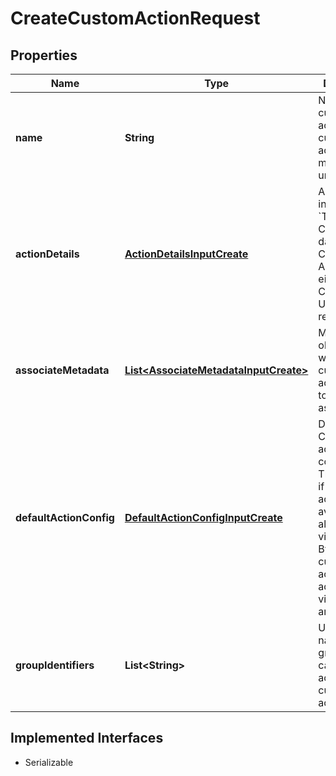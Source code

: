 

# CreateCustomActionRequest


## Properties

| Name | Type | Description | Notes |
|------------ | ------------- | ------------- | -------------|
|**name** | **String** | Name of the custom action. The custom action name must be unique. |  |
|**actionDetails** | [**ActionDetailsInputCreate**](ActionDetailsInputCreate.md) | Action details includes &#x60;Type&#x60; and Configuration data for Custom Actions, either Callback or URL is required. |  |
|**associateMetadata** | [**List&lt;AssociateMetadataInputCreate&gt;**](AssociateMetadataInputCreate.md) | Metadata objects to which the custom action needs to be associated. |  [optional] |
|**defaultActionConfig** | [**DefaultActionConfigInputCreate**](DefaultActionConfigInputCreate.md) | Default Custom action configuration. This includes if the custom action is available on all visualizations. By default, a custom action is added to all visualizations and Answers. |  [optional] |
|**groupIdentifiers** | **List&lt;String&gt;** | Unique ID or name of the groups that can view and access the custom action. |  [optional] |


## Implemented Interfaces

* Serializable


